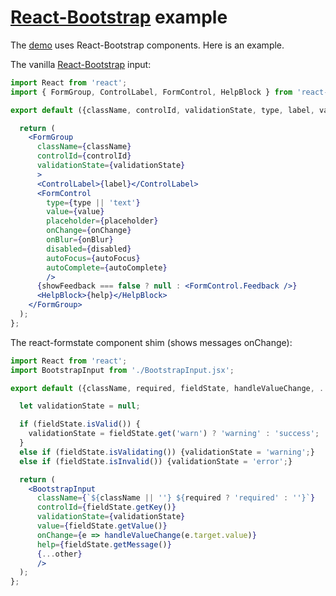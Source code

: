 # [React-Bootstrap](https://react-bootstrap.github.io/) example

The [demo](https://dtrelogan.github.io/react-formstate-demo/) uses React-Bootstrap components. Here is an example.

The vanilla [React-Bootstrap](https://react-bootstrap.github.io/) input:

```jsx
import React from 'react';
import { FormGroup, ControlLabel, FormControl, HelpBlock } from 'react-bootstrap';

export default ({className, controlId, validationState, type, label, value, help, onChange, onBlur, placeholder, disabled, autoFocus, autoComplete, showFeedback}) => {

  return (
    <FormGroup
      className={className}
      controlId={controlId}
      validationState={validationState}
      >
      <ControlLabel>{label}</ControlLabel>
      <FormControl
        type={type || 'text'}
        value={value}
        placeholder={placeholder}
        onChange={onChange}
        onBlur={onBlur}
        disabled={disabled}
        autoFocus={autoFocus}
        autoComplete={autoComplete}
        />
      {showFeedback === false ? null : <FormControl.Feedback />}
      <HelpBlock>{help}</HelpBlock>
    </FormGroup>
  );
};
```

The react-formstate component shim (shows messages onChange):

```jsx
import React from 'react';
import BootstrapInput from './BootstrapInput.jsx';

export default ({className, required, fieldState, handleValueChange, ...other}) => {

  let validationState = null;

  if (fieldState.isValid()) {
    validationState = fieldState.get('warn') ? 'warning' : 'success';
  }
  else if (fieldState.isValidating()) {validationState = 'warning';}
  else if (fieldState.isInvalid()) {validationState = 'error';}

  return (
    <BootstrapInput
      className={`${className || ''} ${required ? 'required' : ''}`}
      controlId={fieldState.getKey()}
      validationState={validationState}
      value={fieldState.getValue()}
      onChange={e => handleValueChange(e.target.value)}
      help={fieldState.getMessage()}
      {...other}
      />
  );
};
```
